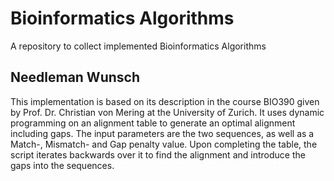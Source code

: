 # Bioinformatics Algorithms

A repository to collect implemented Bioinformatics Algorithms

## Needleman Wunsch

This implementation is based on its description in the course BIO390 given by Prof. Dr. Christian von Mering at the University of Zurich.
It uses dynamic programming on an alignment table to generate an optimal alignment including gaps.
The input parameters are the two sequences, as well as a Match-, Mismatch- and Gap penalty value.
Upon completing the table, the script iterates backwards over it to find the alignment and introduce the gaps into the sequences.
